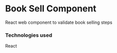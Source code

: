 <h1>Book Sell Component</h1>
<p>React web component to validate book selling steps </p>


<h3>Technologies used</h3>
<p>React<p>

